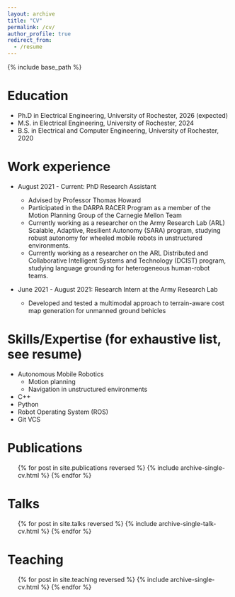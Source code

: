 ```yaml
---
layout: archive
title: "CV"
permalink: /cv/
author_profile: true
redirect_from:
  - /resume
---
```


{% include base_path %}

Education
======
* Ph.D in Electrical Engineering, University of Rochester, 2026 (expected)
* M.S. in Electrical Engineering, University of Rochester, 2024
* B.S. in Electrical and Computer Engineering, University of Rochester, 2020

Work experience
======
* August 2021 - Current: PhD Research Assistant
  * Advised by Professor Thomas Howard
  * Participated in the DARPA RACER Program as a member of the Motion Planning Group of the Carnegie Mellon Team
  * Currently working as a researcher on the Army Research Lab (ARL) Scalable, Adaptive, Resilient Autonomy (SARA) program, studying robust autonomy for wheeled mobile robots in unstructured environments.
  * Currently working as a researcher on the ARL Distributed and Collaborative Intelligent Systems and Technology (DCIST) program, studying language grounding for heterogeneous human-robot teams.

* June 2021 - August 2021: Research Intern at the Army Research Lab
  * Developed and tested a multimodal approach to terrain-aware cost map generation for unmanned ground behicles
  
Skills/Expertise (for exhaustive list, see resume)
======
* Autonomous Mobile Robotics
  * Motion planning
  * Navigation in unstructured environments
* C++
* Python
* Robot Operating System (ROS)
* Git VCS

Publications
======
  <ul>{% for post in site.publications reversed %}
    {% include archive-single-cv.html %}
  {% endfor %}</ul>
  
Talks
======
  <ul>{% for post in site.talks reversed %}
    {% include archive-single-talk-cv.html  %}
  {% endfor %}</ul>
  
Teaching
======
  <ul>{% for post in site.teaching reversed %}
    {% include archive-single-cv.html %}
  {% endfor %}</ul>
  
